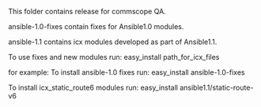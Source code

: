 This folder contains release for commscope QA.

ansible-1.0-fixes contain fixes for Ansible1.0 modules.

ansible-1.1 contains icx modules developed as part of Ansible1.1.

To use fixes and new modules run:
easy_install path_for_icx_files

for example:
To install ansible-1.0 fixes run:
easy_install ansible-1.0-fixes

To install icx_static_route6 modules run:
easy_install ansible1.1/static-route-v6

